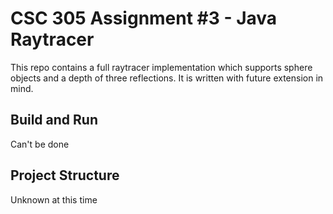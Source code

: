 # CSC 305 Assignment #3 - Java Raytracer

This repo contains a full raytracer implementation which supports sphere objects
and a depth of three reflections. It is written with future extension in mind.

## Build and Run

Can't be done

## Project Structure

Unknown at this time